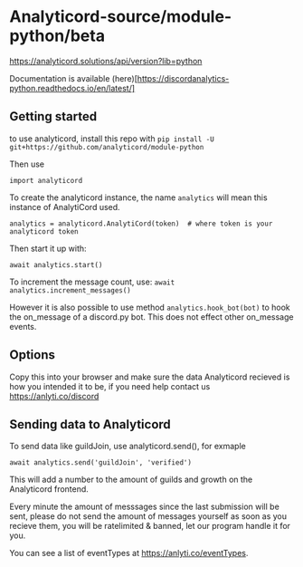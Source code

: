 # Analyticord-source/module-python/beta
https://analyticord.solutions/api/version?lib=python

Documentation is available (here)[https://discordanalytics-python.readthedocs.io/en/latest/]

## Getting started
to use analyticord, install this repo with `pip install -U git+https://github.com/analyticord/module-python`

Then use
```
import analyticord
```

To create the analyticord instance, the name `analytics` will mean this instance of AnalytiCord used.
```
analytics = analyticord.AnalytiCord(token)  # where token is your analyticord token
```

Then start it up with:
```
await analytics.start()
```

To increment the message count, use:
```await analytics.increment_messages()```

However it is also possible to use method `analytics.hook_bot(bot)` to hook the
on_message of a discord.py bot.
This does not effect other on_message events.

## Options
Copy this into your browser and make sure the data Analyticord recieved is how you intended it to be, if you need help contact us
https://anlyti.co/discord

## Sending data to Analyticord

To send data like guildJoin, use analyticord.send(), for exmaple
```
await analytics.send('guildJoin', 'verified')
```
This will add a number to the amount of guilds and growth on the Analyticord frontend.

Every minute the amount of messsages since the last submission will be sent, please do not send the amount of messages yourself as soon as you recieve them, you will be ratelimited & banned, let our program handle it for you.

You can see a list of eventTypes at https://anlyti.co/eventTypes.
